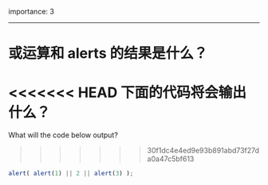 importance: 3

---

# 或运算和 alerts 的结果是什么？

<<<<<<< HEAD
下面的代码将会输出什么？
=======
What will the code below output?
>>>>>>> 30f1dc4e4ed9e93b891abd73f27da0a47c5bf613

```js
alert( alert(1) || 2 || alert(3) );
```

